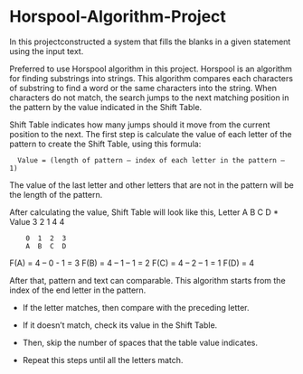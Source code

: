 # Horspool-Algorithm-Project

In this projectconstructed a system that fills the blanks in a given statement using the input text.
	
  
 Preferred to use Horspool algorithm in this project. Horspool is an algorithm for finding substrings into strings. This algorithm compares each characters of substring to find a word or the same characters into the string. When characters do not match, the search jumps to the next matching position in the pattern by the value indicated in the Shift Table. 
	
  Shift Table indicates how many jumps should it move from the current position to the next. The first step is calculate the value of each letter of the pattern to create the 
  Shift Table, using this formula:

      Value = (length of pattern – index of each letter in the pattern – 1)


The value of the last letter and other letters that are not in the pattern will be the length of the pattern. 

After calculating the value, Shift Table will look like this,
Letter	A	B	C	D	*
Value	3	2	1	4	4
 
        0  1  2  3 
        A  B  C  D

F(A) = 4 – 0 - 1 = 3
F(B) = 4 – 1 – 1 = 2
F(C) = 4 – 2 – 1 = 1
F(D) = 4


After that, pattern and text can comparable. This algorithm starts from the index of the end letter in the pattern. 

-	If the letter matches, then compare with the preceding letter.

-	If it doesn’t match, check its value in the Shift Table.

-	Then, skip the number of spaces that the table value indicates.

-	Repeat this steps until all the letters match. 



	
